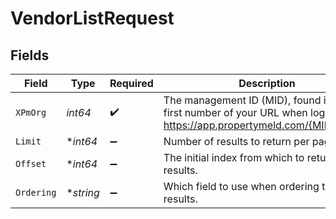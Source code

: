 # VendorListRequest


## Fields

| Field                                                                                                                    | Type                                                                                                                     | Required                                                                                                                 | Description                                                                                                              |
| ------------------------------------------------------------------------------------------------------------------------ | ------------------------------------------------------------------------------------------------------------------------ | ------------------------------------------------------------------------------------------------------------------------ | ------------------------------------------------------------------------------------------------------------------------ |
| `XPmOrg`                                                                                                                 | *int64*                                                                                                                  | :heavy_check_mark:                                                                                                       | The management ID (MID), found in the first number of your URL when logged in:  https://app.propertymeld.com/{MID}/m/123 |
| `Limit`                                                                                                                  | **int64*                                                                                                                 | :heavy_minus_sign:                                                                                                       | Number of results to return per page.                                                                                    |
| `Offset`                                                                                                                 | **int64*                                                                                                                 | :heavy_minus_sign:                                                                                                       | The initial index from which to return the results.                                                                      |
| `Ordering`                                                                                                               | **string*                                                                                                                | :heavy_minus_sign:                                                                                                       | Which field to use when ordering the results.                                                                            |